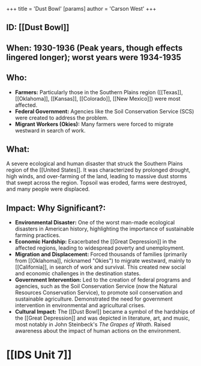+++
 title = 'Dust Bowl'
[params]
	author = 'Carson West'
+++
## ID: [[Dust Bowl]]

## When: 1930-1936 (Peak years, though effects lingered longer); worst years were 1934-1935

## Who: 
* **Farmers:** Particularly those in the Southern Plains region ([[Texas]], [[Oklahoma]], [[Kansas]], [[Colorado]], [[New Mexico]]) were most affected.
* **Federal Government:** Agencies like the Soil Conservation Service (SCS) were created to address the problem.
* **Migrant Workers (Okies):** Many farmers were forced to migrate westward in search of work.

## What: 
A severe ecological and human disaster that struck the Southern Plains region of the [[United States]]. It was characterized by prolonged drought, high winds, and over-farming of the land, leading to massive dust storms that swept across the region. Topsoil was eroded, farms were destroyed, and many people were displaced.

## Impact: Why Significant?:
* **Environmental Disaster:** One of the worst man-made ecological disasters in American history, highlighting the importance of sustainable farming practices.
* **Economic Hardship:** Exacerbated the [[Great Depression]] in the affected regions, leading to widespread poverty and unemployment.
* **Migration and Displacement:** Forced thousands of families (primarily from [[Oklahoma]], nicknamed "Okies") to migrate westward, mainly to [[California]], in search of work and survival. This created new social and economic challenges in the destination states.
* **Government Intervention:** Led to the creation of federal programs and agencies, such as the Soil Conservation Service (now the Natural Resources Conservation Service), to promote soil conservation and sustainable agriculture. Demonstrated the need for government intervention in environmental and agricultural crises.
* **Cultural Impact:** The [[Dust Bowl]] became a symbol of the hardships of the [[Great Depression]] and was depicted in literature, art, and music, most notably in John Steinbeck's *The Grapes of Wrath*. Raised awareness about the impact of human actions on the environment.

# [[IDS Unit 7]]
